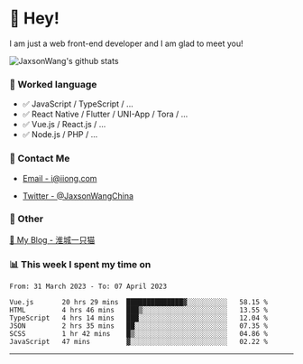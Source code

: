 # 👋 Hey!

I am just a web front-end developer and I am glad to meet you!

![JaxsonWang's github stats](https://github-readme-stats.vercel.app/api?username=JaxsonWang&&show_icons=true&&title_color=1abc9c&&icon_color=1abc9c)


### 📝 Worked language

- ✅ JavaScript / TypeScript / ...
- ✅ React Native / Flutter / UNI-App / Tora / ...
- ✅ Vue.js / React.js / ...
- ✅ Node.js / PHP / ...

### 📮 Contact Me

- [Email - i@iiong.com](mailto:i@iiong.com)

- [Twitter - @JaxsonWangChina](https://twitter.com/JaxsonWangChina)

### 🤪 Other

[📌 My Blog - 淮城一只猫](https://iiong.com)

### 📊 This week I spent my time on

<!--START_SECTION:waka-->

```text
From: 31 March 2023 - To: 07 April 2023

Vue.js       20 hrs 29 mins  ██████████████▓░░░░░░░░░░   58.15 %
HTML         4 hrs 46 mins   ███▒░░░░░░░░░░░░░░░░░░░░░   13.55 %
TypeScript   4 hrs 14 mins   ███░░░░░░░░░░░░░░░░░░░░░░   12.04 %
JSON         2 hrs 35 mins   ██░░░░░░░░░░░░░░░░░░░░░░░   07.35 %
SCSS         1 hr 42 mins    █▒░░░░░░░░░░░░░░░░░░░░░░░   04.86 %
JavaScript   47 mins         ▓░░░░░░░░░░░░░░░░░░░░░░░░   02.22 %
```

<!--END_SECTION:waka-->

---

